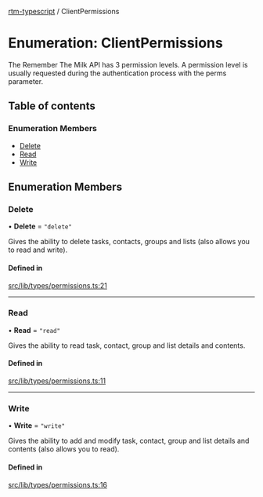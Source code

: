 [rtm-typescript](../README.md) / ClientPermissions

# Enumeration: ClientPermissions

The Remember The Milk API has 3 permission levels.
A permission level is usually requested during the authentication process with the perms parameter.

## Table of contents

### Enumeration Members

- [Delete](ClientPermissions.md#delete)
- [Read](ClientPermissions.md#read)
- [Write](ClientPermissions.md#write)

## Enumeration Members

### Delete

• **Delete** = ``"delete"``

Gives the ability to delete tasks, contacts, groups and lists (also allows you to read and write).

#### Defined in

[src/lib/types/permissions.ts:21](https://github.com/benwainwright/rtm-typescript/blob/566fc76/src/lib/types/permissions.ts#L21)

___

### Read

• **Read** = ``"read"``

Gives the ability to read task, contact, group and list details and contents.

#### Defined in

[src/lib/types/permissions.ts:11](https://github.com/benwainwright/rtm-typescript/blob/566fc76/src/lib/types/permissions.ts#L11)

___

### Write

• **Write** = ``"write"``

Gives the ability to add and modify task, contact, group and list details and contents (also allows you to read).

#### Defined in

[src/lib/types/permissions.ts:16](https://github.com/benwainwright/rtm-typescript/blob/566fc76/src/lib/types/permissions.ts#L16)

